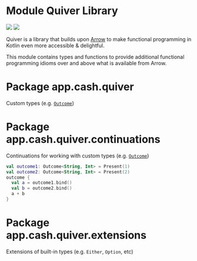 # Module Quiver Library

<img src="doc-images/quiver-logo-02.svg" class="dark-image">
<img src="doc-images/quiver-logo-01.svg" class="light-image">

Quiver is a library that builds upon [Arrow](https://arrow-kt.io/) to make functional programming in Kotlin even
more accessible & delightful.

This module contains types and functions to provide additional functional programming idioms over and above what is 
available from Arrow.

# Package app.cash.quiver
Custom types (e.g. [`Outcome`](app.cash.quiver.Outcome))

# Package app.cash.quiver.continuations
Continuations for working with custom types (e.g. [`Outcome`](app.cash.quiver.Outcome))

```kotlin
val outcome1: Outcome<String, Int> = Present(1)
val outcome2: Outcome<String, Int> = Present(2)
outcome {
  val a = outcome1.bind()
  val b = outcome2.bind()
  a + b
}
```

# Package app.cash.quiver.extensions
Extensions of built-in types (e.g. `Either`, `Option`, etc)
